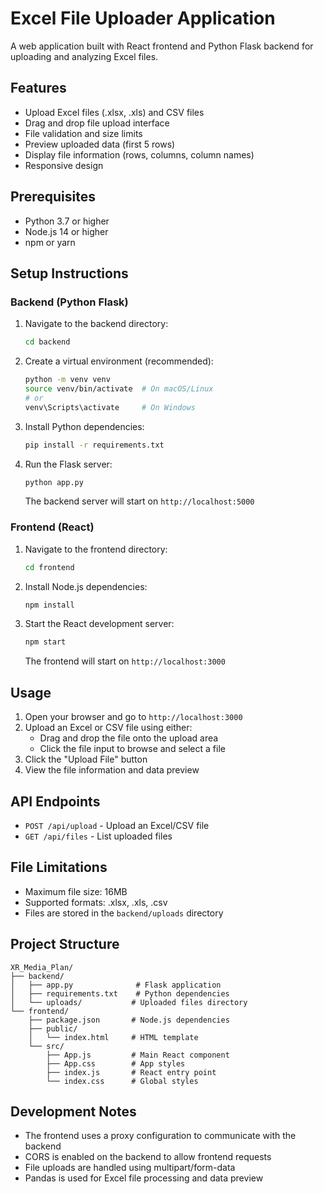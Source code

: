# Excel File Uploader Application

A web application built with React frontend and Python Flask backend for uploading and analyzing Excel files.

## Features

- Upload Excel files (.xlsx, .xls) and CSV files
- Drag and drop file upload interface
- File validation and size limits
- Preview uploaded data (first 5 rows)
- Display file information (rows, columns, column names)
- Responsive design

## Prerequisites

- Python 3.7 or higher
- Node.js 14 or higher
- npm or yarn

## Setup Instructions

### Backend (Python Flask)

1. Navigate to the backend directory:
   ```bash
   cd backend
   ```

2. Create a virtual environment (recommended):
   ```bash
   python -m venv venv
   source venv/bin/activate  # On macOS/Linux
   # or
   venv\Scripts\activate     # On Windows
   ```

3. Install Python dependencies:
   ```bash
   pip install -r requirements.txt
   ```

4. Run the Flask server:
   ```bash
   python app.py
   ```

   The backend server will start on `http://localhost:5000`

### Frontend (React)

1. Navigate to the frontend directory:
   ```bash
   cd frontend
   ```

2. Install Node.js dependencies:
   ```bash
   npm install
   ```

3. Start the React development server:
   ```bash
   npm start
   ```

   The frontend will start on `http://localhost:3000`

## Usage

1. Open your browser and go to `http://localhost:3000`
2. Upload an Excel or CSV file using either:
   - Drag and drop the file onto the upload area
   - Click the file input to browse and select a file
3. Click the "Upload File" button
4. View the file information and data preview

## API Endpoints

- `POST /api/upload` - Upload an Excel/CSV file
- `GET /api/files` - List uploaded files

## File Limitations

- Maximum file size: 16MB
- Supported formats: .xlsx, .xls, .csv
- Files are stored in the `backend/uploads` directory

## Project Structure

```
XR_Media_Plan/
├── backend/
│   ├── app.py              # Flask application
│   ├── requirements.txt    # Python dependencies
│   └── uploads/           # Uploaded files directory
└── frontend/
    ├── package.json       # Node.js dependencies
    ├── public/
    │   └── index.html     # HTML template
    └── src/
        ├── App.js         # Main React component
        ├── App.css        # App styles
        ├── index.js       # React entry point
        └── index.css      # Global styles
```

## Development Notes

- The frontend uses a proxy configuration to communicate with the backend
- CORS is enabled on the backend to allow frontend requests
- File uploads are handled using multipart/form-data
- Pandas is used for Excel file processing and data preview
